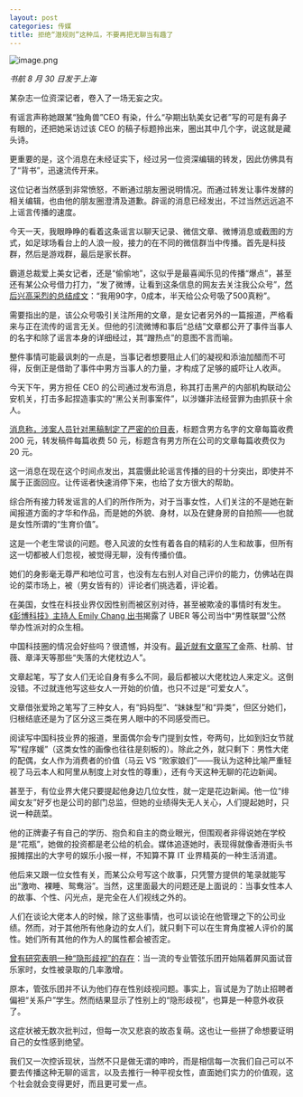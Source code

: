 ```yaml
---
layout: post
categories: 传媒
title: 拒绝“潜规则”这种瓜，不要再把无聊当有趣了
---
```


![image.png](https://ws1.sinaimg.cn/large/4b91f9d5ly1g81286w4fyj20zk0njnpe.jpg)

*书航 8 月 30 日发于上海*

某杂志一位资深记者，卷入了一场无妄之灾。

有谣言声称她跟某“独角兽”CEO 有染，什么“孕期出轨美女记者”写的可是有鼻子有眼的，还把她采访过该 CEO 的稿子标题拎出来，圈出其中几个字，说这就是藏头诗。

更重要的是，这个消息在未经证实下，经过另一位资深编辑的转发，因此仿佛具有了“背书”，迅速流传开来。

这位记者当然感到非常愤怒，不断通过朋友圈说明情况。而通过转发让事件发酵的相关编辑，也由他的朋友圈澄清及道歉。辟谣的消息已经发出，不过当然远远追不上谣言传播的速度。

今天一天，我眼睁睁的看着这条谣言以聊天记录、微信文章、微博消息或截图的方式，如足球场看台上的人浪一般，接力的在不同的微信群当中传播。首先是科技群，然后是游戏群，最后是家长群。

霸道总裁爱上美女记者，还是“偷偷地”，这似乎是最喜闻乐见的传播“爆点”，甚至还有某公众号借力打力，“发了微博，让看到这条信息的网友去关注我公众号”，[然后兴高采烈的总结成文](https://mp.weixin.qq.com/s/OJp9hKWuaj2NDh9qQsHqNg)：“我用90字，0成本，半天给公众号吸了500真粉”。

需要指出的是，该公众号吸引关注所用的文章，是女记者另外的一篇报道，严格看来与正在流传的谣言无关。但他的引流微博和事后“总结”文章都公开了事件当事人的名字和除了谣言本身的详细经过，其“蹭热点”的意图不言而喻。

整件事情可能最讽刺的一点是，当事记者想要阻止人们的凝视和添油加醋而不可得，反倒正是借助了事件中男方当事人的力量，才构成了足够的威吓让人收声。

今天下午，男方担任 CEO 的公司通过发布消息，称其打击黑产的内部机构联动公安机关，打击多起捏造事实的“黑公关刑事案件”，以涉嫌非法经营罪为由抓获十余人。

[消息称，涉案人员针对黑稿制定了严密的价目表](http://tech.qq.com/a/20190830/007909.htm)，标题含男方名字的文章每篇收费 200 元，转发稿件每篇收费 50 元，标题含有男方所在公司的文章每篇收费仅为 20 元。

这一消息在现在这个时间点发出，其震慑此轮谣言传播的目的十分突出，即使并不属于正面回应。让传谣者快速消停下来，也给了女方很大的帮助。

综合所有接力转发谣言的人们的所作所为，对于当事女性，人们关注的不是她在新闻报道方面的才华和作品，而是她的外貌、身材，以及在健身房的自拍照——也就是女性所谓的“生育价值”。

这是一个老生常谈的问题。卷入风波的女性有着各自的精彩的人生和故事，但所有这一切都被人们忽视，被觉得无聊，没有传播价值。

她们的身影毫无尊严和地位可言，也没有左右别人对自己评价的能力，仿佛站在舆论的菜市场上，被（男女皆有的）评论者们挑选着，评论着。

在美国，女性在科技业界仅因性别而被区别对待，甚至被欺凌的事情时有发生。[《彭博科技》主持人 Emily Chang 出书](https://mp.weixin.qq.com/s/Fe2jmLXNKSHpE0p8mVC16g)揭露了 UBER 等公司当中“男性联盟”公然举办性派对的众生相。

中国科技圈的情况会好些吗？很遗憾，并没有。[最近就有文章写了](https://mp.weixin.qq.com/s/Yzpkh2RxK8JUZp3xS7KuUg)金燕、杜鹃、甘薇、章泽天等那些“失落的大佬枕边人”。

文章起笔，写了女人们无论自身有多么不同，最后都被以大佬枕边人来定义。这倒没错。不过就连他写这些女人一开始的价值，也只不过是“可爱女人”。

文章借张爱玲之笔写了三种女人，有“妈妈型”、“妹妹型”和“异类”，但区分她们，归根结底还是为了区分这三类在男人眼中的不同感受而已。

阅读写中国科技业界的报道，里面偶尔会专门提到女性，夸两句，比如到妇女节就写“程序媛”（这类女性的画像也往往是刻板的）。除此之外，就只剩下：男性大佬的配偶，女人作为消费者的价值（马云 VS “败家娘们”——我认为这种比喻严重轻视了马云本人和阿里从制度上对女性的尊重），还有今天这种无聊的花边新闻。

甚至于，有位业界大佬只要提起他身边几位女性，就一定是花边新闻。他一位“绯闻女友”好歹也是公司的部门总监，但她的业绩得失无人关心，人们提起她时，只说一种蔬菜。

他的正牌妻子有自己的学历、抱负和自主的商业眼光，但围观者非得说她在学校是“花瓶”，她做的投资都是老公给的机会。媒体追逐她时，表现得就像香港街头书报摊摆出的大字号的娱乐小报一样，不知算不算 IT 业界精英的一种生活消遣。

他后来又跟一位女性有关，而某公众号写这个故事，只凭警方提供的笔录就能写出“激吻、裸睡、鸳鸯浴”。当然，这里面最大的问题还是上面说的：当事女性本人的故事、个性、闪光点，是完全在人们视线之外的。

人们在谈论大佬本人的时候，除了这些事情，也可以谈论在他管理之下的公司业绩。然而，对于其他所有他身边的女人们，就只剩下可以在生育角度被人评价的属性。她们所有其他的作为人的属性都会被否定。

[曾有研究表明一种“隐形歧视”的存在](http://www.ftchinese.com/story/001070317)：当一流的专业管弦乐团开始隔着屏风面试音乐家时，女性被录取的几率激增。

原本，管弦乐团并不认为他们存在性别歧视问题。事实上，盲试是为了防止招聘者偏袒“关系户”学生。然而结果显示了性别上的“隐形歧视”，也算是一种意外收获了。

这症状被无数次批判过，但每一次又悲哀的故态复萌。这也让一些拼了命想要证明自己的女性感到绝望。

我们又一次控诉现状，当然不只是做无谓的呻吟，而是相信每一次我们自己可以不要去传播这种无聊的谣言，以及去推行一种平视女性，直面她们实力的价值观，这个社会就会变得更好，而且更可爱一点。